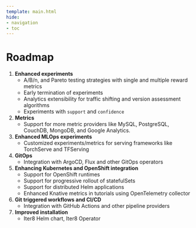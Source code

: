 ```yaml
---
template: main.html
hide:
- navigation
- toc
---
```


# Roadmap

1. **Enhanced experiments**
    * A/B/n, and Pareto testing strategies with single and multiple reward metrics
    * Early termination of experiments
    * Analytics extensibility for traffic shifting and version assessment algorithms
    * Experiments with `support` and `confidence`
2. **Metrics**
    * Support for more metric providers like MySQL, PostgreSQL, CouchDB, MongoDB, and Google Analytics.
3. **Enhanced MLOps experiments**
    * Customized experiments/metrics for serving frameworks like TorchServe and TFServing
4. **GitOps**
    * Integration with ArgoCD, Flux and other GitOps operators
5. **Enhancing Kubernetes and OpenShift integration**
    * Support for OpenShift runtimes
    * Support for progressive rollout of statefulSets
    * Support for distributed Helm applications
    * Enhanced Knative metrics in tutorials using OpenTelemetry collector
6. **Git triggered workflows and CI/CD**
    * Integration with GitHub Actions and other pipeline providers
7. **Improved installation**
    * Iter8 Helm chart, Iter8 Operator
